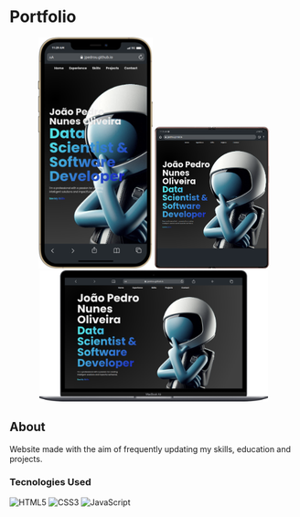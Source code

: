 # Portfolio

<div align="center">
     <img width="200" src = 'img/frames/iPhone-12-PRO-MAX-jpedrou.github.io.png'/>
     <img width="200" src = 'img/frames/Galaxy-Fold2-jpedrou.github.io.png'/>
      <img width="400" src = 'img/frames/Macbook-Air-jpedrou.github.io.png'/>
</div>

## About
Website made with the aim of frequently updating my skills, education and projects.

###  Tecnologies Used
![HTML5](https://img.shields.io/badge/html5-%23E34F26.svg?style=for-the-badge&logo=html5&logoColor=white)
![CSS3](https://img.shields.io/badge/css3-%231572B6.svg?style=for-the-badge&logo=css3&logoColor=white)
![JavaScript](https://img.shields.io/badge/javascript-%23323330.svg?style=for-the-badge&logo=javascript&logoColor=%23F7DF1E)

